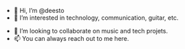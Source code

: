 - 👋 Hi, I’m @deesto
- 👀 I’m interested in technology, communication, guitar, etc.
<!--- - 🌱 I’m currently learning ... --->
- 💞️ I’m looking to collaborate on music and tech projets.
- 📫 You can always reach out to me here.

<!---
deesto/deesto is a ✨ special ✨ repository because its `README.md` (this file) appears on your GitHub profile.
You can click the Preview link to take a look at your changes.
--->
